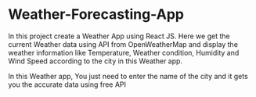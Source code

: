 # Weather-Forecasting-App
In this project create a Weather App using React JS. Here we get the current Weather data using API from OpenWeatherMap and display the weather information like Temperature,  Weather condition, Humidity and Wind Speed according to the city in this Weather app.

In this Weather app, You just need to enter the name of the city and it gets you the accurate data using free API
